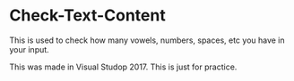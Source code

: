 # Check-Text-Content
This is used to check how many vowels, numbers, spaces, etc you have in your input. 

This was made in Visual Studop 2017. This is just for practice.
